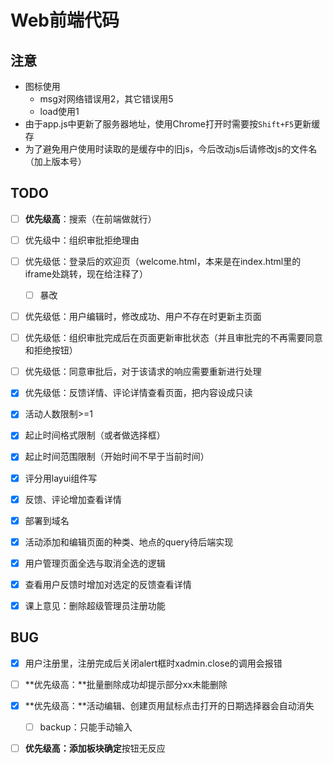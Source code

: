 # Web前端代码



## 注意

- 图标使用
  - msg对网络错误用2，其它错误用5
  - load使用1
- 由于app.js中更新了服务器地址，使用Chrome打开时需要按`Shift+F5`更新缓存
- 为了避免用户使用时读取的是缓存中的旧js，今后改动js后请修改js的文件名（加上版本号）



## TODO


- [ ] **优先级高**：搜索（在前端做就行）
- [ ] 优先级中：组织审批拒绝理由
- [ ] 优先级低：登录后的欢迎页（welcome.html，本来是在index.html里的iframe处跳转，现在给注释了）

  - [ ] 暴改
- [ ] 优先级低：用户编辑时，修改成功、用户不存在时更新主页面
- [ ] 优先级低：组织审批完成后在页面更新审批状态（并且审批完的不再需要同意和拒绝按钮）
- [ ] 优先级低：同意审批后，对于该请求的响应需要重新进行处理
- [x] 优先级低：反馈详情、评论详情查看页面，把内容设成只读
- [x] 活动人数限制>=1
- [x] 起止时间格式限制（或者做选择框）
- [x] 起止时间范围限制（开始时间不早于当前时间）
- [x] 评分用layui组件写
- [x] 反馈、评论增加查看详情
- [x] 部署到域名
- [x] 活动添加和编辑页面的种类、地点的query待后端实现
- [x] 用户管理页面全选与取消全选的逻辑
- [x] 查看用户反馈时增加对选定的反馈查看详情
- [x] 课上意见：删除超级管理员注册功能



## BUG

- [x] 用户注册里，注册完成后关闭alert框时xadmin.close的调用会报错
- [ ] **优先级高：**批量删除成功却提示部分xx未能删除
- [x] **优先级高：**活动编辑、创建页用鼠标点击打开的日期选择器会自动消失
  - [ ] backup：只能手动输入

- [ ] **优先级高：**添加板块**确定**按钮无反应

